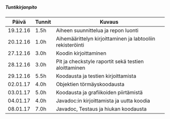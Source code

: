 ##### Tuntikirjanpito
Päivä | Tunnit | Kuvaus
----- | ------ | ------
19.12.16 | 1.5h | Aiheen suunnittelua ja repon luonti
20.12.16 | 1.0h | Aihemäärittelyn kirjoittaminen ja labtooliin rekisteröinti
27.12.16 | 3.0h | Koodin kirjoittaminen
28.12.16 | 3.0h | Pit ja checkstyle raportit sekä testien aloittaminen
29.12.16 | 5.5h | Koodausta ja testien kirjoittamista
02.01.17 | 4.0h | Objektien törmäyskoodausta
03.01.17 | 5.0h | Koodausta ja grafiikoiden piirtämistä
04.01.17 | 4.0h | Javadoc:in kirjoittamista ja uutta koodia
08.01.17 | 7.0h | Javadoc, Testaus ja hiukan koodausta
